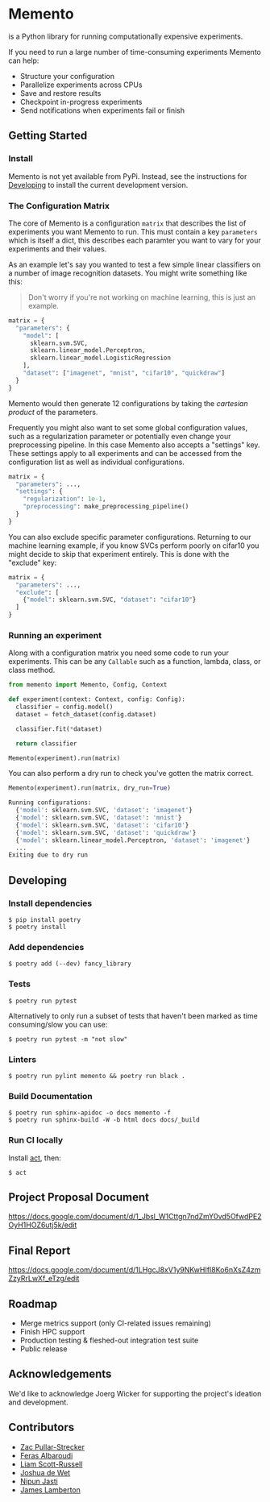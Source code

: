 # Memento

is a Python library for running computationally expensive experiments. 

If you need to run a large number of time-consuming experiments Memento can help:
* Structure your configuration
* Parallelize experiments across CPUs
* Save and restore results
* Checkpoint in-progress experiments
* Send notifications when experiments fail or finish

## Getting Started

### Install

Memento is not yet available from PyPi. Instead, see the instructions for [Developing](#Developing) to install the current development version.

### The Configuration Matrix

The core of Memento is a configuration `matrix` that describes the list of experiments you
want Memento to run. This must contain a key `parameters` which is itself a dict, this describes
each paramter you want to vary for your experiments and their values.

As an example let's say you wanted to test a few simple linear classifiers on a number of
image recognition datasets. You might write something like this:

> Don't worry if you're not working on machine learning, this is just an example.

```python
matrix = {
  "parameters": {
    "model": [
      sklearn.svm.SVC,
      sklearn.linear_model.Perceptron,
      sklearn.linear_model.LogisticRegression
    ],
    "dataset": ["imagenet", "mnist", "cifar10", "quickdraw"]
  }
}
```

Memento would then generate 12 configurations by taking the *cartesian product* of the
parameters.

Frequently you might also want to set some global configuration values, such as a regularization
parameter or potentially even change your preprocessing pipeline. In this case Memento also
accepts a "settings" key. These settings apply to all experiments and can be accessed from the
configuration list as well as individual configurations.

```python
matrix = {
  "parameters": ...,
  "settings": {
    "regularization": 1e-1,
    "preprocessing": make_preprocessing_pipeline()
  }
}
```

You can also exclude specific parameter configurations. Returning to our machine learning
example, if you know SVCs perform poorly on cifar10 you might decide to skip that
experiment entirely. This is done with the "exclude" key:

```python
matrix = {
  "parameters": ...,
  "exclude": [
    {"model": sklearn.svm.SVC, "dataset": "cifar10"}
  ]
}
```

### Running an experiment

Along with a configuration matrix you need some code to run your experiments. This can be any
`Callable` such as a function, lambda, class, or class method.

```python
from memento import Memento, Config, Context

def experiment(context: Context, config: Config):
  classifier = config.model()
  dataset = fetch_dataset(config.dataset)

  classifier.fit(*dataset)

  return classifier

Memento(experiment).run(matrix)
```

You can also perform a dry run to check you've gotten the matrix correct.

```python
Memento(experiment).run(matrix, dry_run=True)
```

```python
Running configurations:
  {'model': sklearn.svm.SVC, 'dataset': 'imagenet'}
  {'model': sklearn.svm.SVC, 'dataset': 'mnist'}
  {'model': sklearn.svm.SVC, 'dataset': 'cifar10'}
  {'model': sklearn.svm.SVC, 'dataset': 'quickdraw'}
  {'model': sklearn.linear_model.Perceptron, 'dataset': 'imagenet'}
  ...
Exiting due to dry run
```

<h2 id="Developing">Developing</h2>

### Install dependencies

```
$ pip install poetry
$ poetry install
```

### Add dependencies

```
$ poetry add (--dev) fancy_library
```

### Tests

```
$ poetry run pytest
```

Alternatively to only run a subset of tests that haven't been marked as time consuming/slow you can use:

```
$ poetry run pytest -m "not slow"
```

### Linters

```
$ poetry run pylint memento && poetry run black .
```

### Build Documentation

```
$ poetry run sphinx-apidoc -o docs memento -f
$ poetry run sphinx-build -W -b html docs docs/_build
```

### Run CI locally

Install [act](https://github.com/nektos/act), then:

```
$ act
```

## Project Proposal Document

https://docs.google.com/document/d/1_Jbsl_W1Cttgn7ndZmY0vd5OfwdPE2OyH1HOZ6utj5k/edit

## Final Report

https://docs.google.com/document/d/1LHgcJ8xV1y9NKwHIfI8Ko6nXsZ4zmZzyRrLwXf_eTzg/edit

## Roadmap

* Merge metrics support (only CI-related issues remaining)
* Finish HPC support
* Production testing & fleshed-out integration test suite
* Public release

## Acknowledgements

We'd like to acknowledge Joerg Wicker for supporting the project's ideation and development.

## Contributors

* [Zac Pullar-Strecker](https://github.com/zacps)
* [Feras Albaroudi](https://github.com/NeedsSoySauce)
* [Liam Scott-Russell](https://github.com/Liam-Scott-Russell)
* [Joshua de Wet](https://github.com/Dewera)
* [Nipun Jasti](https://github.com/watefeenex)
* [James Lamberton](https://github.com/JamesLamberton)
